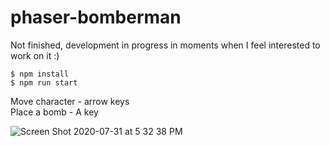 # phaser-bomberman

Not finished, development in progress in moments when I feel interested to work on it :)

```
$ npm install
$ npm run start

```

Move character - arrow keys  
Place a bomb - A key

![Screen Shot 2020-07-31 at 5 32 38 PM](https://user-images.githubusercontent.com/109203/89026987-dce59080-d353-11ea-8ca5-9e92926ae623.png)




